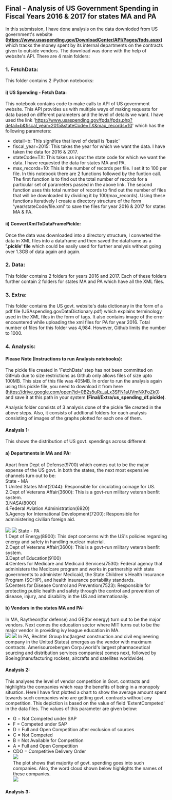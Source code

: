 ## Final - Analysis of US Government Spending in Fiscal Years 2016 & 2017 for states MA and PA
In this submission, I have done analysis on the data downloded from US government's website __(https://www.usaspending.gov/DownloadCenter/API/Pages/fpds.aspx)__ which tracks the money spent by its internal departments on the contracts given to outside vendors. The download was done with the help of website's API. There are 4 main folders:
### 1. FetchData:
This folder contains 2 iPython notebooks:<br>
#### i) US Spending - Fetch Data: 
This notebook contains code to make calls to API of US government website. This API provides us with multiple ways of making requests for data based on different parameters and the level of details we want. I have used the link 'https://www.usaspending.gov/fpds/fpds.php?detail=b&fiscal_year=2015&stateCode=TX&max_records=10' which has the following parameters:
- detail=b: 
This signifies that level of detail is 'basic'
- fiscal_year=2015: 
This takes the year for which we want the data. I have taken the data for 2016 & 2017.
- stateCode=TX: 
This takes as input the state code for which we want the data. I have requested the data for states MA and PA.
- max_records=10: 
This is the number of records per file. I set it to 100 per file.
In this notebook there are 2 functions followed by the funtion call. The first function is to find out the total number of records for a particular set of parameters passed in the above link. The second function uses this total number of records to find out the number of files that will be downloaded by dividing it by 100(max_records). Using these functions iteratively I create a directory structure of the form 'year/stateCode/file.xml' to save the files for year 2016 & 2017 for states MA & PA.

#### ii) ConvertXmlToDataFramePickle: 
Once the data was downloaded into a directory structure, I converted the data in XML files into a dataframe and then saved the dataframe as a __'.pickle' file__ which could be easily used for further analysis without going over 1.3GB of data again and again. 

### 2. Data:
This folder contains 2 folders for years 2016 and 2017. Each of these folders further contain 2 folders for states MA and PA which have all the XML files. 

### 3. Extra:
This folder contains the US govt. website's data dictionary in the form of a pdf file (USAspending.govDataDictionary.pdf) which explains terminology used in the XML files in the form of tags. It also contains image of the error encountered while uploading the xml files for PA for year 2016. Total number of files for this folder was 4,984. However, Github limits the number to 1000. 

### 4. Analysis:

#### Please Note (Instructions to run Analysis notebooks):
The pickle file created in 'FetchData' step has not been committed on GitHub due to size restrictions as Github only allows files of size upto 100MB. This size of this file was 405MB. In order to run the analysis again using this pickle file, you need to download it from here (https://drive.google.com/open?id=0B2s5uRu_aLx3SFN1aUVmNXFoZk0) and save it at this path in your system __(Final/Extra/us_spending_df.pickle)__.

Analysis folder consists of 3 analysis done of the pickle file created in the above steps. Also, it consists of addtional folders for each analysis consisting of images of the graphs plotted for each one of them.
#### Analysis 1:
This shows the distribution of US govt. spendings across different:<br> 
#### a) Departments in MA and PA:<br>
Apart from Dept of Defense(9700) which comes out to be the major expense of the US govt. in both the states, the next most expensive channels turn out to be:<br>
State - MA<br>
1.United States Mint(2044): Responsible for circulating coinage for US.<br>
2.Dept of Veterans Affair(3600): This is a govt-run military veteran benfit system.<br>
3.NASA(8000)<br>
4.Federal Aviation Administration(6920)<br>
5.Agency for International Development(7200): Responsible for administering civilian foreign aid.<br><br>
![](Analysis/Analysis1/DeptDistributionPlot_MA.png)
![](Analysis/Analysis1/DeptDistributionPlot_PA.png)
State - PA<br>
1.Dept of Energy(8900): This dept concerns with the US's policies regarding energy and safety in handling nuclear material.<br>
2.Dept of Veterans Affair(3600): This is a govt-run military veteran benfit system.<br>
3.Dept of Education(9100)<br>
4.Centers for Medicare and Medicaid Services(7530): Federal agency that administers the Medicare program and works in partnership with state governments to administer Medicaid, the State Children's Health Insurance Program (SCHIP), and health insurance portability standards.<br>
5.Centers for Disease Control and Prevention(7523): Responsible for protecting public health and safety through the control and prevention of disease, injury, and disability in the US and internationally.<br>

#### b) Vendors in the states MA and PA:<br>
In MA, Raytheon(for defense) and GE(for energy) turn out to be the major vendors. Next comes the education sector where MIT turns out to be the major vendor in providing ivy league education in MA.<br>
![](Analysis/Analysis1/VendorDistributionPlot_MA.png)
![](Analysis/Analysis1/VendorDistributionPlot_PA.png)
In PA, Bechtel Group Inc(largest construction and civil engineering company in the United States) emerges as the vendor with maximum contracts. Amerisourcebergen Corp.(world's largest pharmaceutical sourcing and distribution services companies) comes next, followed by Boeing(manufacturing rockets, aircrafts and satellites worldwide).

#### Analysis 2:
This analyses the level of vendor competition in Govt. contracts and highlights the companies which reap the benefits of being in a monopoly situation. Here I have first plotted a chart to show the average amount spent towards such companies who are getting govt. contracts without any competition. This depiction is based on the value of field 'ExtentCompeted' in the data files. The values of this parameter are given below:<br>
- G = Not Competed under SAP
- F = Competed under SAP
- D = Full and Open Competition after exclusion of sources
- C = Not Competed
- B = Not Available for Competition
- A = Full and Open Competition
- CDO = Competitive Delivery Order<br>
![](Analysis/Analysis2/CompetitionOpennessDistribution.png)<br>
The plot shows that majority of govt. spending goes into such companies. Also, the word cloud shown below highlights the names of these companies.<br>
![](Analysis/Analysis2/WordCloud.png)<br>

#### Analysis 3:
